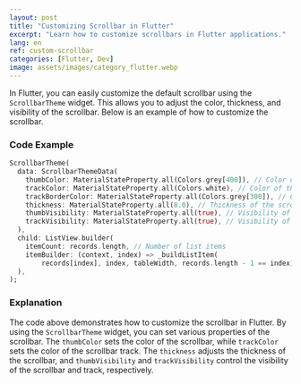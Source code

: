 ```yaml
---
layout: post
title: "Customizing Scrollbar in Flutter"
excerpt: "Learn how to customize scrollbars in Flutter applications."
lang: en
ref: custom-scrollbar
categories: [Flutter, Dev]
image: assets/images/category_flutter.webp
---
```


In Flutter, you can easily customize the default scrollbar using the `ScrollbarTheme` widget. This allows you to adjust the color, thickness, and visibility of the scrollbar. Below is an example of how to customize the scrollbar.

### Code Example

```dart
ScrollbarTheme(
  data: ScrollbarThemeData(
    thumbColor: MaterialStateProperty.all(Colors.grey[400]), // Color of the scrollbar
    trackColor: MaterialStateProperty.all(Colors.white), // Color of the track
    trackBorderColor: MaterialStateProperty.all(Colors.grey[300]), // Color of the track border
    thickness: MaterialStateProperty.all(8.0), // Thickness of the scrollbar
    thumbVisibility: MaterialStateProperty.all(true), // Visibility of the scrollbar
    trackVisibility: MaterialStateProperty.all(true), // Visibility of the track
  ),
  child: ListView.builder(
    itemCount: records.length, // Number of list items
    itemBuilder: (context, index) => _buildListItem(
        records[index], index, tableWidth, records.length - 1 == index),
  ),
);
```

### Explanation

The code above demonstrates how to customize the scrollbar in Flutter. By using the `ScrollbarTheme` widget, you can set various properties of the scrollbar. The `thumbColor` sets the color of the scrollbar, while `trackColor` sets the color of the scrollbar track. The `thickness` adjusts the thickness of the scrollbar, and `thumbVisibility` and `trackVisibility` control the visibility of the scrollbar and track, respectively.
